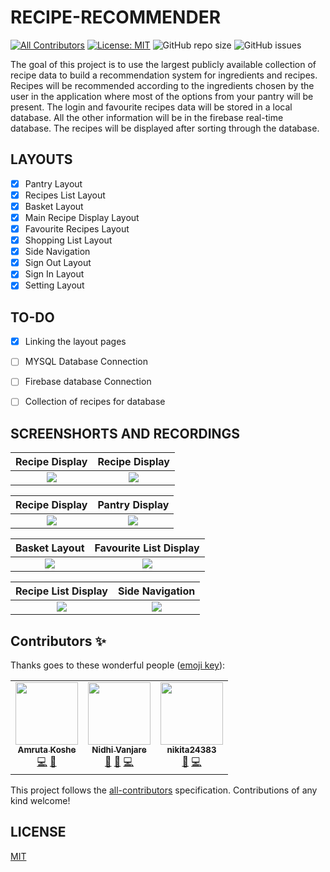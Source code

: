 # RECIPE-RECOMMENDER
<!-- ALL-CONTRIBUTORS-BADGE:START - Do not remove or modify this section -->
[![All Contributors](https://img.shields.io/badge/all_contributors-3-orange.svg?style=flat-square)](#contributors-)
[![License: MIT](https://img.shields.io/badge/License-MIT-green.svg)](https://opensource.org/licenses/MIT)
![GitHub repo size](https://img.shields.io/github/repo-size/IEEE-APSIT/recipe-recommender)
![GitHub issues](https://img.shields.io/github/issues/IEEE-APSIT/recipe-recommender)
<!-- ALL-CONTRIBUTORS-BADGE:END -->

The goal of this project is to use the largest publicly available collection of recipe data to build a recommendation system for ingredients and recipes. Recipes will be recommended according to the ingredients chosen by the user in the application where most of the options from your pantry will be present. The login and favourite recipes data will be stored in a local database. All the other information will be in the firebase real-time database. The recipes will be displayed after sorting through the database.

## LAYOUTS
- [X] Pantry Layout
- [X] Recipes List Layout
- [X] Basket Layout
- [X] Main Recipe Display Layout
- [X] Favourite Recipes Layout
- [X] Shopping List Layout
- [X] Side Navigation
- [X] Sign Out Layout
- [X] Sign In Layout
- [X] Setting Layout

## TO-DO

- [X] Linking the layout pages
- [ ] MYSQL Database Connection 
- [ ] Firebase database Connection
- [ ] Collection of recipes for database


## SCREENSHORTS AND RECORDINGS


Recipe Display             |  Recipe Display
:-------------------------:|:-------------------------:
![](https://user-images.githubusercontent.com/55665104/92324056-9f170e80-f05b-11ea-8994-e0b38f45f776.png)  |  ![](https://user-images.githubusercontent.com/55665104/92323672-2c586400-f058-11ea-9be0-d1a986a3ed78.png)



Recipe Display             |  Pantry Display
:-------------------------:|:-------------------------:
![](https://user-images.githubusercontent.com/55665104/92323673-2febeb00-f058-11ea-9bc4-36151464e1b3.png)  |  ![](https://user-images.githubusercontent.com/55665104/92376190-d6e78a00-f11f-11ea-9e0c-6948e0955784.gif)



Basket Layout              |  Favourite List Display
:-------------------------:|:-------------------------:
![](https://user-images.githubusercontent.com/55665104/92323675-3f6b3400-f058-11ea-8d78-de4eecddc465.png)  |  ![](https://user-images.githubusercontent.com/55665104/92376226-e535a600-f11f-11ea-8a39-fb61789c4800.gif)


Recipe List Display        |  Side Navigation
:-------------------------:|:-------------------------:
![](https://user-images.githubusercontent.com/55665104/92378240-211e3a80-f123-11ea-8d76-b401a27066c9.png)  |  ![](https://user-images.githubusercontent.com/55665104/94164445-adac5500-fea6-11ea-86e9-b7473d51a867.png)




## Contributors ✨

Thanks goes to these wonderful people ([emoji key](https://allcontributors.org/docs/en/emoji-key)):

<!-- ALL-CONTRIBUTORS-LIST:START - Do not remove or modify this section -->
<!-- prettier-ignore-start -->
<!-- markdownlint-disable -->
<table>
  <tr>
    <td align="center"><a href="https://github.com/AmrutaKoshe"><img src="https://avatars3.githubusercontent.com/u/59871941?v=4" width="100px;" alt=""/><br /><sub><b>Amruta Koshe</b></sub></a><br /><a href="https://github.com/IEEE-APSIT/recipe-recommender/commits?author=AmrutaKoshe" title="Code">💻</a> <a href="#design-AmrutaKoshe" title="Design">🎨</a></td>
    <td align="center"><a href="https://nidhivanjare.wordpress.com/"><img src="https://avatars3.githubusercontent.com/u/55665104?v=4" width="100px;" alt=""/><br /><sub><b>Nidhi Vanjare</b></sub></a><br /><a href="#design-nidhivanjare" title="Design">🎨</a> <a href="https://github.com/IEEE-APSIT/recipe-recommender/commits?author=nidhivanjare" title="Documentation">📖</a> <a href="https://github.com/IEEE-APSIT/recipe-recommender/commits?author=nidhivanjare" title="Code">💻</a></td>
    <td align="center"><a href="https://github.com/nikita24383"><img src="https://avatars1.githubusercontent.com/u/55633694?v=4" width="100px;" alt=""/><br /><sub><b>nikita24383</b></sub></a><br /><a href="#design-nikita24383" title="Design">🎨</a> <a href="https://github.com/IEEE-APSIT/recipe-recommender/commits?author=nikita24383" title="Code">💻</a></td>
  </tr>
</table>

<!-- markdownlint-enable -->
<!-- prettier-ignore-end -->
<!-- ALL-CONTRIBUTORS-LIST:END -->

This project follows the [all-contributors](https://github.com/all-contributors/all-contributors) specification. Contributions of any kind welcome!


## LICENSE

[MIT](LICENSE)
